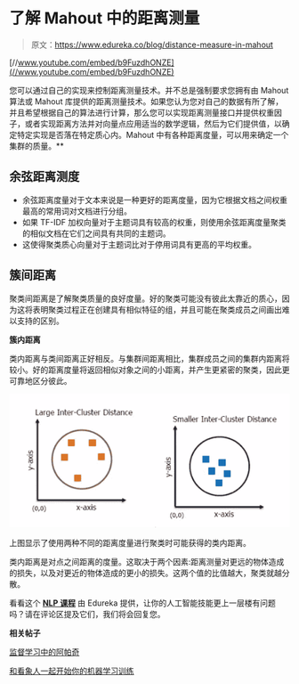 # 了解 Mahout 中的距离测量

> 原文：<https://www.edureka.co/blog/distance-measure-in-mahout>

[//www.youtube.com/embed/b9FuzdhONZE](//www.youtube.com/embed/b9FuzdhONZE)

您可以通过自己的实现来控制距离测量技术。并不总是强制要求您拥有由 Mahout 算法或 Mahout 库提供的距离测量技术。如果您认为您对自己的数据有所了解，并且希望根据自己的算法进行计算，那么您可以实现距离测量接口并提供权重因子，或者实现距离方法并对向量点应用适当的数学逻辑，然后为它们提供值，以确定特定实现是否落在特定质心内。Mahout 中有各种距离度量，可以用来确定一个集群的质量。**

## **余弦距离测度**

*   余弦距离度量对于文本来说是一种更好的距离度量，因为它根据文档之间权重最高的常用词对文档进行分组。
*   如果 TF-IDF 加权向量对于主题词具有较高的权重，则使用余弦距离度量聚类的相似文档在它们之间具有共同的主题词。
*   这使得聚类质心向量对于主题词比对于停用词具有更高的平均权重。

## **簇间距离**

聚类间距离是了解聚类质量的良好度量。好的聚类可能没有彼此太靠近的质心，因为这将表明聚类过程正在创建具有相似特征的组，并且可能在聚类成员之间画出难以支持的区别。

**簇内距离**

类内距离与类间距离正好相反。与集群间距离相比，集群成员之间的集群内距离将较小。好的距离度量将返回相似对象之间的小距离，并产生更紧密的聚类，因此更可靠地区分彼此。

![Intra-Cluster Distance Measure](img/e7d59d84661bb2409fb7291ef730ae2a.png "Intra-Cluster Distance Measure")

上图显示了使用两种不同的距离度量进行聚类时可能获得的类内距离。

类内距离是对点之间距离的度量。这取决于两个因素:距离测量对更远的物体造成的损失，以及对更近的物体造成的更小的损失。这两个值的比值越大，聚类就越分散。

看看这个 [**NLP 课程**](https://www.edureka.co/python-natural-language-processing-course) 由 Edureka 提供，让你的人工智能技能更上一层楼有问题吗？请在评论区提及它们，我们将会回复您。

**相关帖子**

[监督学习中的阿帕奇](https://www.edureka.co/blog/supervised-learning-technique-in-mahout/ "Supervised Learning in Apache Mahout")

[和看象人一起开始你的机器学习训练](https://www.edureka.co/mahout-self-paced "Training in Machine Learning with Mahout")